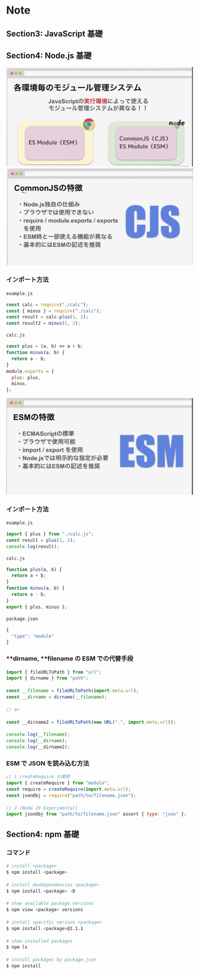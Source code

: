 # Note

## Section3: JavaScript 基礎

## Section4: Node.js 基礎

![module](./img/module.png)
![cjs](./img/cjs.png)

### インポート方法

`example.js`

```js
const calc = require("./calc");
const { minus } = require("./calc");
const result = calc.plus(1, 2);
const result2 = minus(1, 2);
```

`calc.js`

```js
const plus = (a, b) => a + b;
function minus(a, b) {
  return a - b;
}
module.exports = {
  plus: plus,
  minus,
};
```

![esm](./img/esm.png)

### インポート方法

`example.js`

```js
import { plus } from "./calc.js";
const result = plus(1, 2);
console.log(result);
```

`calc.js`

```js
function plus(a, b) {
  return a + b;
}
function minus(a, b) {
  return a - b;
}
export { plus, minus };
```

`package.json`

```js
{
  "type": "module"
}
```

### **dirname, **filename の ESM での代替手段

```js
import { fileURLToPath } from "url";
import { dirname } from "path";

const __filename = fileURLToPath(import.meta.url);
const __dirname = dirname(__filename);

// or

const __dirname2 = fileURLToPath(new URL(".", import.meta.url));

console.log(__filename);
console.log(__dirname);
console.log(__dirname2);
```

### ESM で JSON を読み込む方法

```js
// 1 createRequire の使用
import { createRequire } from "module";
const require = createRequire(import.meta.url);
const jsonObj = require("path/to/filename.json");

// 2 (Node 19 Experimental)
import jsonObj from "path/to/filename.json" assert { type: "json" };
```

## Section4: npm 基礎

### コマンド

```bash
# install <package>
$ npm install <package>

# install devDependencies <package>
$ npm install <package> -D

# show available package versions
$ npm view <package> versions

# install specific version <package>
$ npm install <package>@1.1.1

# show installed packages
$ npm ls

# install packages by package.json
$ npm install
```
